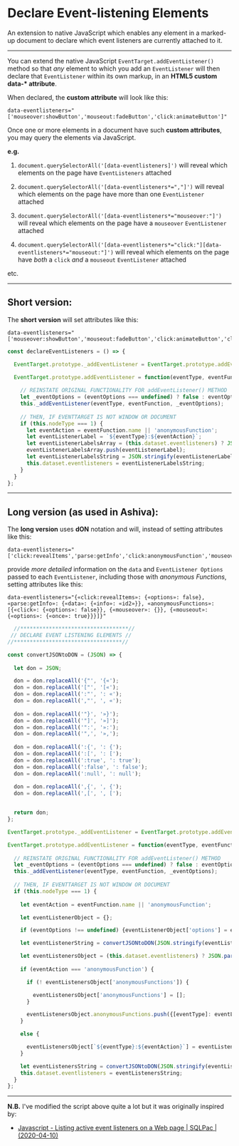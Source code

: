 # Declare Event-listening Elements
An extension to native JavaScript which enables any element in a marked-up document to declare which event listeners are currently attached to it.
________

You can extend the native JavaScript `EventTarget.addEventListener()` method so that *any* element to which you add an `EventListener` will then declare that `EventListener` within its own markup, in an **HTML5 custom data-\* attribute**.

When declared, the **custom attribute** will look like this:

    data-eventlisteners="['mouseover:showButton','mouseout:fadeButton','click:animateButton']"

Once one or more elements in a document have such **custom attributes**, you may query the elements via JavaScript.

**e.g.**

 1. `document.querySelectorAll('[data-eventlisteners]')` will reveal which elements on the page have `EventListeners` attached

 2. `document.querySelectorAll('[data-eventlisteners*=","]')` will reveal which elements on the page have more than one `EventListener` attached

 3. `document.querySelectorAll('[data-eventlisteners*="mouseover:"]')` will reveal which elements on the page have a `mouseover` `EventListener` attached

 4. `document.querySelectorAll('[data-eventlisteners*="click:"][data-eventlisteners*="mouseout:"]')` will reveal which elements on the page have *both* a `click` *and* a `mouseout` `EventListener` attached

etc.

_______

## Short version:
The **short version** will set attributes like this:

    data-eventlisteners="['mouseover:showButton','mouseout:fadeButton','click:animateButton','click:anonymousFunction']"

```js
const declareEventListeners = () => {

  EventTarget.prototype._addEventListener = EventTarget.prototype.addEventListener;

  EventTarget.prototype.addEventListener = function(eventType, eventFunction, eventOptions) {
  
    // REINSTATE ORIGINAL FUNCTIONALITY FOR addEventListener() METHOD
    let _eventOptions = (eventOptions === undefined) ? false : eventOptions;
    this._addEventListener(eventType, eventFunction, _eventOptions);
   
    // THEN, IF EVENTTARGET IS NOT WINDOW OR DOCUMENT
    if (this.nodeType === 1) {
      let eventAction = eventFunction.name || 'anonymousFunction';
      let eventListenerLabel = `${eventType}:${eventAction}`;
      let eventListenerLabelsArray = (this.dataset.eventlisteners) ? JSON.parse(this.dataset.eventlisteners.replaceAll( "'", '"')) : [];
      eventListenerLabelsArray.push(eventListenerLabel);
      let eventListenerLabelsString = JSON.stringify(eventListenerLabelsArray).replaceAll('"', "'");
      this.dataset.eventlisteners = eventListenerLabelsString;
    }
  }
};
```

_______

## Long version (as used in Ashiva):
The **long version** uses **dON** notation and will, instead of setting attributes like this:
    
    data-eventlisteners="['click:revealItems','parse:getInfo','click:anonymousFunction','mouseover:anonymousFunction','mouseout:anonymousFunction']"
    
provide *more detailed* information on the `data` and `EventListener Options` passed to each `EventListener`, including those with *anonymous Functions*, setting attributes like this:
    
    data-eventlisteners="{«click:revealItems»: {«options»: false}, «parse:getInfo»: {«data»: {«info»: «id2»}}, «anonymousFunctions»: [{«click»: {«options»: false}}, {«mouseover»: {}}, {«mouseout»: {«options»: {«once»: true}}}]}"
    
```js
  //**********************************//
 // DECLARE EVENT LISTENING ELEMENTS //
//**********************************//

const convertJSONtoDON = (JSON) => {
  
  let don = JSON;

  don = don.replaceAll('{"', '{«');
  don = don.replaceAll('["', '[«');
  don = don.replaceAll(':"', ': «');
  don = don.replaceAll(',"', ', «');
  
  don = don.replaceAll('"}', '»}');
  don = don.replaceAll('"]', '»]');
  don = don.replaceAll('":', '»:');
  don = don.replaceAll('",', '»,');
  
  don = don.replaceAll(':{', ': {');
  don = don.replaceAll(':[', ': [');
  don = don.replaceAll(':true', ': true');
  don = don.replaceAll(':false', ': false');
  don = don.replaceAll(':null', ': null');
  
  don = don.replaceAll(',{', ', {');
  don = don.replaceAll(',[', ', [');


  return don;
};

EventTarget.prototype._addEventListener = EventTarget.prototype.addEventListener;

EventTarget.prototype.addEventListener = function(eventType, eventFunction, eventOptions) {
  
  // REINSTATE ORIGINAL FUNCTIONALITY FOR addEventListener() METHOD
  let _eventOptions = (eventOptions === undefined) ? false : eventOptions;
  this._addEventListener(eventType, eventFunction, _eventOptions);
   
  // THEN, IF EVENTTARGET IS NOT WINDOW OR DOCUMENT
  if (this.nodeType === 1) {
    
    let eventAction = eventFunction.name || 'anonymousFunction';

    let eventListenerObject = {};

    if (eventOptions !== undefined) {eventListenerObject['options'] = eventOptions;}

    let eventListenerString = convertJSONtoDON(JSON.stringify(eventListenerObject));

    let eventListenersObject = (this.dataset.eventlisteners) ? JSON.parse(this.dataset.eventlisteners.replace(/«|»/g, '"')) : {};
    
    if (eventAction === 'anonymousFunction') {

      if (! eventListenersObject['anonymousFunctions']) {

        eventListenersObject['anonymousFunctions'] = [];
      }

      eventListenersObject.anonymousFunctions.push({[eventType]: eventListenerObject});
    }

    else {

      eventListenersObject[`${eventType}:${eventAction}`] = eventListenerObject;
    }

    let eventListenersString = convertJSONtoDON(JSON.stringify(eventListenersObject));
    this.dataset.eventlisteners = eventListenersString;
  }
};

```
    
_______

**N.B.** I've modified the script above quite a lot but it was originally inspired by:

 - [Javascript - Listing active event listeners on a Web page | SQLPac | (2020-04-10)](https://www.sqlpac.com/en/documents/javascript-listing-active-event-listeners.html)
